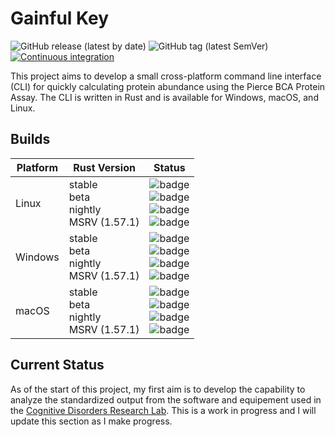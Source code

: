 
# Gainful Key

![GitHub release (latest by date)](https://img.shields.io/github/v/release/CogDisResLab/gainful_key)
![GitHub tag (latest SemVer)](https://img.shields.io/github/v/tag/CogDisResLab/gainful_key)
[![Continuous integration](https://github.com/CogDisResLab/gainful_key/actions/workflows/ci.yaml/badge.svg?branch=main&event=push)](https://github.com/CogDisResLab/gainful_key/actions/workflows/ci.yaml)

This project aims to develop a small cross-platform command line interface (CLI) for quickly calculating protein abundance using the Pierce BCA Protein Assay. The CLI is written in Rust and is available for Windows, macOS, and Linux.

## Builds

| Platform | Rust Version |Status |
| -------- | ------ | ------ |
| Linux    | stable <br/> beta <br/> nightly <br/> MSRV (1.57.1) | ![badge](https://img.shields.io/endpoint?url=https://gist.githubusercontent.com/AliSajid/30f69c47d6713ae02646279ba9981998/raw/ubuntu-stable.json) <br/> ![badge](https://img.shields.io/endpoint?url=https://gist.githubusercontent.com/AliSajid/30f69c47d6713ae02646279ba9981998/raw/ubuntu-beta.json) <br/> ![badge](https://img.shields.io/endpoint?url=https://gist.githubusercontent.com/AliSajid/30f69c47d6713ae02646279ba9981998/raw/ubuntu-nightly.json) <br/> ![badge](https://img.shields.io/endpoint?url=https://gist.githubusercontent.com/AliSajid/30f69c47d6713ae02646279ba9981998/raw/ubuntu-msrv.json) |
| Windows  | stable <br/> beta <br/> nightly <br/> MSRV (1.57.1) | ![badge](https://img.shields.io/endpoint?url=https://gist.githubusercontent.com/AliSajid/30f69c47d6713ae02646279ba9981998/raw/windows-stable.json) <br/> ![badge](https://img.shields.io/endpoint?url=https://gist.githubusercontent.com/AliSajid/30f69c47d6713ae02646279ba9981998/raw/windows-beta.json) <br/> ![badge](https://img.shields.io/endpoint?url=https://gist.githubusercontent.com/AliSajid/30f69c47d6713ae02646279ba9981998/raw/windows-nightly.json) <br/> ![badge](https://img.shields.io/endpoint?url=https://gist.githubusercontent.com/AliSajid/30f69c47d6713ae02646279ba9981998/raw/windows-msrv.json) |
| macOS    | stable <br/> beta <br/> nightly <br/> MSRV (1.57.1) | ![badge](https://img.shields.io/endpoint?url=https://gist.githubusercontent.com/AliSajid/30f69c47d6713ae02646279ba9981998/raw/macos-stable.json) <br/> ![badge](https://img.shields.io/endpoint?url=https://gist.githubusercontent.com/AliSajid/30f69c47d6713ae02646279ba9981998/raw/macos-beta.json) <br/> ![badge](https://img.shields.io/endpoint?url=https://gist.githubusercontent.com/AliSajid/30f69c47d6713ae02646279ba9981998/raw/macos-nightly.json) <br/> ![badge](https://img.shields.io/endpoint?url=https://gist.githubusercontent.com/AliSajid/30f69c47d6713ae02646279ba9981998/raw/macos-msrv.json) |

## Current Status

As of the start of this project, my first aim is to develop the capability to analyze the standardized output from the software and equipement used in the [Cognitive Disorders Research Lab](https://www.cdrl-ut.org/). This is a work in progress and I will update this section as I make progress.
